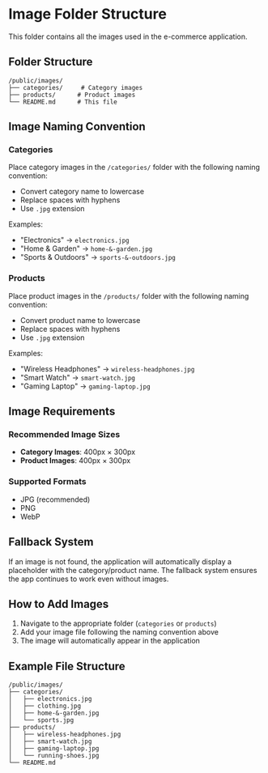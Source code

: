 # Image Folder Structure

This folder contains all the images used in the e-commerce application.

## Folder Structure

```
/public/images/
├── categories/     # Category images
├── products/      # Product images
└── README.md      # This file
```

## Image Naming Convention

### Categories

Place category images in the `/categories/` folder with the following naming convention:

- Convert category name to lowercase
- Replace spaces with hyphens
- Use `.jpg` extension

Examples:

- "Electronics" → `electronics.jpg`
- "Home & Garden" → `home-&-garden.jpg`
- "Sports & Outdoors" → `sports-&-outdoors.jpg`

### Products

Place product images in the `/products/` folder with the following naming convention:

- Convert product name to lowercase
- Replace spaces with hyphens
- Use `.jpg` extension

Examples:

- "Wireless Headphones" → `wireless-headphones.jpg`
- "Smart Watch" → `smart-watch.jpg`
- "Gaming Laptop" → `gaming-laptop.jpg`

## Image Requirements

### Recommended Image Sizes

- **Category Images**: 400px × 300px
- **Product Images**: 400px × 300px

### Supported Formats

- JPG (recommended)
- PNG
- WebP

## Fallback System

If an image is not found, the application will automatically display a placeholder with the category/product name. The fallback system ensures the app continues to work even without images.

## How to Add Images

1. Navigate to the appropriate folder (`categories` or `products`)
2. Add your image file following the naming convention above
3. The image will automatically appear in the application

## Example File Structure

```
/public/images/
├── categories/
│   ├── electronics.jpg
│   ├── clothing.jpg
│   ├── home-&-garden.jpg
│   └── sports.jpg
├── products/
│   ├── wireless-headphones.jpg
│   ├── smart-watch.jpg
│   ├── gaming-laptop.jpg
│   └── running-shoes.jpg
└── README.md
```
